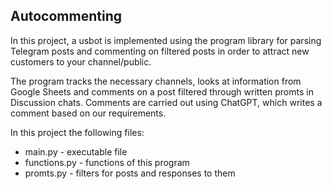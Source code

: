 <h2>
  Autocommenting
</h2>
  <p>In this project, a usbot is implemented using the program library for parsing Telegram posts and commenting on filtered posts in order to attract new customers to your channel/public.<p>
  <p>The program tracks the necessary channels, looks at information from Google Sheets and comments on a post filtered through written promts in Discussion chats. Comments are carried out using ChatGPT, which writes a comment based on our requirements.<p>

In this project the following files:
<ul>
 <li>main.py - executable file</li>
 <li>functions.py - functions of this program</li>
 <li>promts.py - filters for posts and responses to them</li>
</ul>


